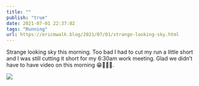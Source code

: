 ```yaml
---
title: ""
publish: "true"
date: 2021-07-01 22:37:02
tags: "Running"
url: https://ericmwalk.blog/2021/07/01/strange-looking-sky.html
---
```


Strange looking sky this morning. Too bad I had to cut my run a little short and I was still cutting it short for my 6:30am work meeting. Glad we didn’t have to have video on this morning 😁🏃🏻‍♂️.


![](https://ericmwalk.blog/uploads/2021/14320f3fe6.jpg)